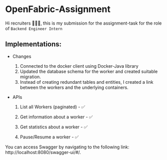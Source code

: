 # OpenFabric-Assignment

Hi recruiters 🙋🏻‍♂️, this is my submission for the assignment-task for the role of ```Backend Engineer Intern``` 


## Implementations:
- Changes
    1. Connected to the docker client using Docker-Java library
    2. Updated the database schema for the worker and created suitable migration.
    3. Instead of creating redundant tables and entities, I created a link between the workers and the underlying containers.


- APIs
    1. List all Workers (paginated) - ✅

    2. Get information about a worker - ✅

    3. Get statistics about a worker - ✅

    4. Pause/Resume a worker - ✅

You can access Swagger by navigating to the following link: http://localhost:8080/swagger-ui/#/.

